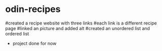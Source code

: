 # odin-recipes
#created a recipe website with three links
#each link is a different recipe page
#linked an picture and added alt 
#created an unordered list and ordered list 
- project done for now
